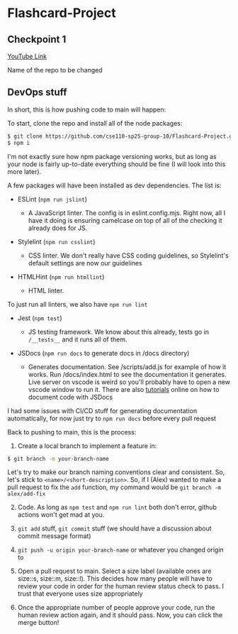 # Flashcard-Project
## Checkpoint 1
[YouTube Link](https://youtu.be/rDQnm-aopik)

Name of the repo to be changed

## DevOps stuff
In short, this is how pushing code to main will happen:

To start, clone the repo and install all of the node packages:

```bash
$ git clone https://github.com/cse110-sp25-group-10/Flashcard-Project.git
$ npm i
```

I'm not exactly sure how npm package versioning works, but 
as long as your node is fairly up-to-date everything should be fine (I will look into this more later).

A few packages will have been installed as dev dependencies. The list is:

- ESLint (`npm run jslint`)
    - A JavaScript linter. The config is in eslint.config.mjs. Right now, all I have it doing is ensuring camelcase on top of all of the checking it already does for JS.

- Stylelint (`npm run csslint`)
    - CSS linter. We don't really have CSS coding guidelines, so Stylelint's default settings are now our guidelines

- HTMLHint (`npm run htmllint`)
    - HTML linter.

To just run all linters, we also have `npm run lint`

- Jest (`npm test`)
    - JS testing framework. We know about this already, tests go in `/__tests__` and it runs all of them.

- JSDocs (`npm run docs` to generate docs in /docs directory)
    - Generates documentation. See /scripts/add.js for example of how it works. Run /docs/index.html to see the documentation it generates. Live server on vscode is weird so you'll probably have to open a new vscode window to run it. There are also [tutorials](https://medium.com/@martink_rsa/js-docs-a-quickstart-guide-da6ce5df4a73) online on how to document code with JSDocs

I had some issues with CI/CD stuff for generating documentation automatically, for now just try to `npm run docs` before every pull request

Back to pushing to main, this is the process:

1. Create a local branch to implement a feature in:

```bash
$ git branch -m your-branch-name
```
Let's try to make our branch naming conventions clear and consistent. So, let's stick to `<name>/<short-description>`. So, if I (Alex) wanted to make a pull request to fix the `add` function, my command would be `git branch -m alex/add-fix`

2. Code. As long as `npm test` and `npm run lint` both don't error, github actions won't get mad at you.

3. `git add` stuff, `git commit` stuff (we should have a discussion about commit message format)

4. `git push -u origin your-branch-name` or whatever you changed origin to

5. Open a pull request to main. Select a size label (available ones are size::s, size::m, size::l). This decides how many people will have to review your code in order for the human review status check to pass. I trust that everyone uses size appropriately

6. Once the appropriate number of people approve your code, run the human review action again, and it should pass. Now, you can click the merge button!
